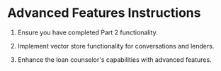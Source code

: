 # Advanced Features Instructions

1. Ensure you have completed Part 2 functionality.

2. Implement vector store functionality for conversations and lenders.

3. Enhance the loan counselor's capabilities with advanced features.